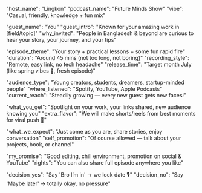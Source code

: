 "host_name": "Lingkon"
"podcast_name": "Future Minds Show"
"vibe": "Casual, friendly, knowledge + fun mix"

"guest_name": "You"
"guest_intro": "Known for your amazing work in [field/topic]"
"why_invited": "People in Bangladesh & beyond are curious to hear your story, your journey, and your tips"

"episode_theme": "Your story + practical lessons + some fun rapid fire"
"duration": "Around 45 mins (not too long, not boring)"
"recording_style": "Remote, easy link, no tech headache"
"release_time": "Target month July (like spring vibes 🌱, fresh episode)"

"audience_type": "Young creators, students, dreamers, startup-minded people"
"where_listened": "Spotify, YouTube, Apple Podcasts"
"current_reach": "Steadily growing — every new guest gets new faces!"

"what_you_get": "Spotlight on your work, your links shared, new audience knowing you"
"extra_flavor": "We will make shorts/reels from best moments for viral push 🚀"

"what_we_expect": "Just come as you are, share stories, enjoy conversation"
"self_promotion": "Of course allowed — talk about your projects, book, or channel"

"my_promise": "Good editing, chill environment, promotion on social & YouTube"
"rights": "You can also share full episode anywhere you like"

"decision_yes": "Say 'Bro I’m in' → we lock date 🎙️"
"decision_no": "Say 'Maybe later' → totally okay, no pressure"